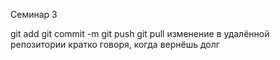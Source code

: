 Семинар 3

git add 
git commit -m
git push
git pull
изменение в удалённой репозитории
кратко говоря, когда вернёшь долг